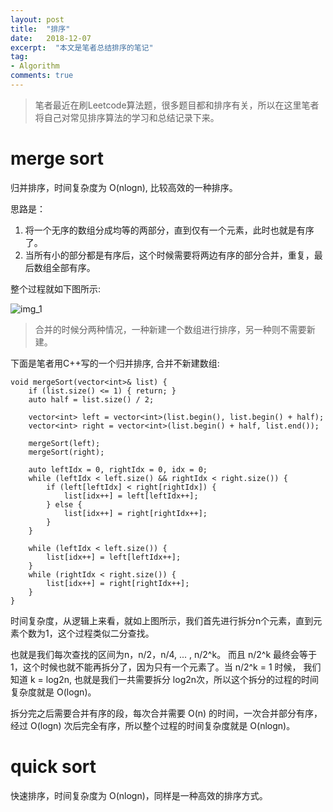 ```yaml
---
layout: post
title:  "排序"
date:   2018-12-07
excerpt:  "本文是笔者总结排序的笔记"
tag:
- Algorithm
comments: true
---
```


> 笔者最近在刷Leetcode算法题，很多题目都和排序有关，所以在这里笔者将自己对常见排序算法的学习和总结记录下来。

# merge sort

归并排序，时间复杂度为 O(nlogn), 比较高效的一种排序。

思路是：

1. 将一个无序的数组分成均等的两部分，直到仅有一个元素，此时也就是有序了。
2. 当所有小的部分都是有序后，这个时候需要将两边有序的部分合并，重复，最后数组全部有序。

整个过程就如下图所示:

![img_1]({{site.url}}/assets/images/blog/sort_1.png)

> 合并的时候分两种情况，一种新建一个数组进行排序，另一种则不需要新建。

下面是笔者用C++写的一个归并排序, 合并不新建数组:

```
void mergeSort(vector<int>& list) {
    if (list.size() <= 1) { return; }
    auto half = list.size() / 2;
    
    vector<int> left = vector<int>(list.begin(), list.begin() + half);
    vector<int> right = vector<int>(list.begin() + half, list.end());
    
    mergeSort(left);
    mergeSort(right);
    
    auto leftIdx = 0, rightIdx = 0, idx = 0;
    while (leftIdx < left.size() && rightIdx < right.size()) {
        if (left[leftIdx] < right[rightIdx]) {
            list[idx++] = left[leftIdx++];
        } else {
            list[idx++] = right[rightIdx++];
        }
    }
    
    while (leftIdx < left.size()) {
        list[idx++] = left[leftIdx++];
    }
    while (rightIdx < right.size()) {
        list[idx++] = right[rightIdx++];
    }
}

```

时间复杂度，从逻辑上来看，就如上图所示，我们首先进行拆分n个元素，直到元素个数为1，这个过程类似二分查找。

也就是我们每次查找的区间为n，n/2，n/4, ... , n/2^k。 而且 n/2^k 最终会等于1，这个时候也就不能再拆分了，因为只有一个元素了。当 n/2^k = 1 时候， 我们知道 k = log2n, 也就是我们一共需要拆分 log2n次，所以这个拆分的过程的时间复杂度就是 O(logn)。

拆分完之后需要合并有序的段，每次合并需要 O(n) 的时间，一次合并部分有序，经过 O(logn) 次后完全有序，所以整个过程的时间复杂度就是 O(nlogn)。

# quick sort

快速排序，时间复杂度为 O(nlogn)，同样是一种高效的排序方式。




